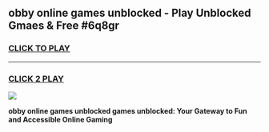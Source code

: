 
## obby online games unblocked - Play Unblocked Gmaes & Free #6q8gr
<h3>
<a href="https://news.freeplayer.one?title=obby_online_games_unblocked&ref=26F">CLICK TO PLAY</a></h3>
<hr>

<h3>
<a href="https://news.freeplayer.one?title=obby_online_games_unblocked&ref=26F">CLICK 2 PLAY</a>
  
</h3>

<a href="https://news.freeplayer.one?title=obby_online_games_unblocked&ref=26F/"><img src="https://clearcache.store/games.png"></a>


**obby online games unblocked games unblocked: Your Gateway to Fun and Accessible Online Gaming**
